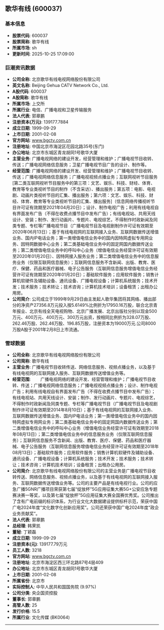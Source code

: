 ## 歌华有线 (600037)

### 基本信息

- **股票代码**: 600037
- **股票简称**: 歌华有线
- **所属市场**: sh
- **更新时间**: 2025-10-25 17:09:00

### 巨潮资讯数据

- **公司全称**: 北京歌华有线电视网络股份有限公司
- **英文名称**: Beijing Gehua CATV Network Co., Ltd.
- **A股代码**: 600037
- **A股简称**: 歌华有线
- **所属市场**: 上交所
- **所属行业**: 电信、广播电视和卫星传输服务
- **法人代表**: 郭章鹏
- **注册资本(万元)**: 139177.7884
- **成立日期**: 1999-09-29
- **上市日期**: 2001-02-08
- **官方网站**: www.bgctv.com.cn
- **注册地址**: 中国北京市海淀区花园北路35号(东门)
- **办公地址**: 北京市东城区青龙胡同1号歌华大厦
- **主营业务**: 广播电视网络的建设开发，经营管理和维护；广播电视节目收转、传送；广播电视网络信息服务；卫星广播电视节目广告的设计、制作等。
- **经营范围**: 广播电视网络的建设开发、经营管理和维护；广播电视节目收转、传送；广播电视网络信息服务；广播电视视频点播业务；互联网视听节目服务[第二类互联网视听节目服务中的第三项：文艺、娱乐、科技、财经、体育、教育等专业类视听节目的制作（不含采访）、播出服务；第五项：电影、电视剧、动画片类视听节目的汇集、播出服务；第六项：文艺、娱乐、科技、财经、体育、教育等专业类视听节目的汇集、播出服务]（信息网络传播视听节目许可证有效期至2021年04月20日）；设计、制作电视广告；利用有线电视自有界面发布广告（不得在收费点播节目中发布广告）；有线电视站、共用天线设计、安装；制作、发行动画片、专题片、电视综艺，不得制作时政新闻及同类专题、专栏等广播电视节目（广播电视节目及电视剧制作许可证有效期至2020年06月13日）；基于有线电视网的互联网接入业务、互联网数据传送增值业务、国内IP电话业务；第一类增值电信业务中的国内因特网虚拟专用网业务、因特网数据中心业务；第二类基础电信业务中的固定网国内数据传送业务；第二类增值电信业务中的呼叫中心业务（增值电信业务经营许可证有效期至2020年01月20日）、因特网接入服务业务；第二类增值电信业务中的信息服务业务（仅限互联网信息服务）；互联网信息服务不含新闻、出版、教育、医疗、保健、药品和医疗器械、电子公告服务（互联网信息服务增值电信业务经营许可证有效期至2020年01月20日）；基础软件服务；应用软件服务；销售计算机软硬件及辅助设备、通讯设备、广播电视设备；计算机系统服务；技术开发；技术服务；技术转让；技术咨询；计算机技术培训；设备租赁；出租办公用房。
- **公司简介**: 公司成立于1999年9月29日由主发起人歌华集团将其网络、播出部分的净资产27356.8万元投入按5.6149%比例折为17950.16万股，联合北京青年报业、北京有线全天电视购物、北京广播发展、北京出版社分别以现金500万元、400万元、400万元、300万元出资，按相同比例折为328.07万股、262.46万股、262.46万股、196.85万股，注册资本为19000万元.公司8000万股A股于2001年2月8日上市流通。

### 雪球数据

- **公司全称**: 北京歌华有线电视网络股份有限公司
- **公司简称**: 歌华有线
- **主营业务**: 广播电视节目收转传送、网络信息服务、视频点播业务，以及基于有线电视网的互联网接入服务、互联网数据传送增值业务等。
- **经营范围**: 　　广播电视网络的建设开发、经营管理和维护；广播电视节目收转、传送；广播电视网络信息服务；广播电视视频点播业务；设计、制作电视广告；利用有线电视自有界面发布广告（不得在收费点播节目中发布广告）；有线电视站、共用天线设计、安装；制作、发行动画片、专题片、电视综艺，不得制作时政新闻及同类专题、专栏等广播电视节目（广播电视节目及电视剧制作许可证有效期至2014年8月10日）；基于有线电视网的互联网接入业务、互联网数据传送增值业务、国内IP电话业务；第一类增值电信业务中的国内因特网虚拟专用网业务；第二类基础电信业务中的固定网国内数据传送业务；第二类增值电信业务中的呼叫中心业务（增值电信业务经营许可证有效期至2018年08月13日）；第二类增值电信业务中的信息服务业务（仅限互联网信息服务）；互联网信息服务不含新闻、出版、教育、医疗、保健、药品和医疗器械、电子公告服务（互联网信息服务增值电信业务经营许可证有效期至2018年08月13日）；基础软件服务；应用软件服务；销售计算机软硬件及辅助设备、通讯设备、广播电视设备；计算机系统服务；技术开发；技术服务；技术转让；技术咨询；计算机技术培训；设备租赁；出租办公用房。
- **公司简介**: 北京歌华有线电视网络股份有限公司的主营业务是广播电视节目收转传送、网络信息服务、视频点播业务，以及基于有线电视网的互联网接入服务、互联网数据传送增值业务等。公司的主要产品是有线电视行业。公司的应急广播5GNR广播项目荣获第七届“绽放杯”5G应用征集大赛5G+公安应急专题赛决赛一等奖，以及第七届“绽放杯”5G应用征集大赛全国赛优秀奖。公司推出了含有广电前缀的标识体系，为行业文化大数据建设提供标杆示范，荣获中国广电2024年度“文化数字化创新应用奖”。公司还荣获中国广电2024年度“政企业务贡献奖”。
- **法人代表**: 郭章鹏
- **总经理**: 韩霁凯
- **董秘**: 丁颖磊
- **成立日期**: 1999-09-29
- **注册资本(元)**: 139177.79万元
- **员工人数**: 3218
- **官方网站**: www.bgctv.com.cn
- **注册地址**: 北京市海淀区西三环北路87号4层409
- **办公地址**: 北京市东城区青龙胡同1号歌华大厦
- **上市日期**: 2001-02-08
- **所属省份**: 北京市
- **实际控制人**: 中华人民共和国国务院 (9.97%)
- **公司分类**: 央企国资控股
- **董事长**: 郭章鹏
- **高管人数**: 25
- **发行价格**: 15.5
- **所属行业**: 文化传媒 (BK0064)

---